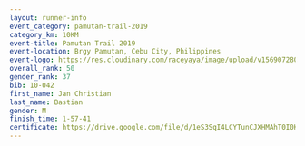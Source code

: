 ```yaml
---
layout: runner-info 
event_category: pamutan-trail-2019 
category_km: 10KM 
event-title: Pamutan Trail 2019 
event-location: Brgy Pamutan, Cebu City, Philippines 
event-logo: https://res.cloudinary.com/raceyaya/image/upload/v1569072806/logo/pamutan-trail_d8abrj.jpg 
overall_rank: 50
gender_rank: 37
bib: 10-042
first_name: Jan Christian
last_name: Bastian
gender: M
finish_time: 1-57-41
certificate: https://drive.google.com/file/d/1eS3SqI4LCYTunCJXHMAhT0I0Kz0lGR35/view?usp=sharing
---
```

